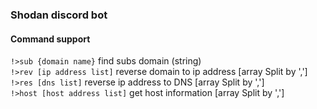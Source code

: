 ### Shodan discord bot


#### Command support

`!>sub {domain name}` find subs domain (string)  
`!>rev [ip address list]` reverse domain to ip address [array Split by ',']  
`!>res [dns list]` reverse ip address to DNS [array Split by ',']  
`!>host [host address list]` get host information [array Split by ',']  
